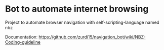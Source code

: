 # Bot to automate internet browsing
Project to automate browser navigation with self-scripting-language named nbz

Documentation: https://github.com/zurdi15/navigation_bot/wiki/NBZ-Coding-guideline
